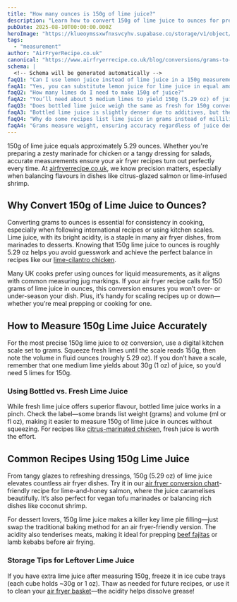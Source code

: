 ```yaml
---
title: "How many ounces is 150g of lime juice?"
description: "Learn how to convert 150g of lime juice to ounces for precise air fryer recipes. Get accurate measurements in seconds!"
pubDate: 2025-08-10T00:00:00.000Z
heroImage: "https://klueoymssxwfnxsvcyhv.supabase.co/storage/v1/object/public/Shmucket/how-many-ounces-is-150g-of-lime-juice.webp"
tags:
  - "measurement"
author: "AirFryerRecipe.co.uk"
canonical: "https://www.airfryerrecipe.co.uk/blog/conversions/grams-to-ounces/how-many-ounces-is-150g-of-lime-juice"
schema: |
  <!-- Schema will be generated automatically -->
faqQ1: "Can I use lemon juice instead of lime juice in a 150g measurement?"
faqA1: "Yes, you can substitute lemon juice for lime juice in equal amounts (150g lemon juice = 5.29 oz). The flavour will be slightly different—less tropical and more sharp—but it works well in most recipes. Adjust other seasonings accordingly, especially in dishes like ceviche or Thai-inspired marinades."
faqQ2: "How many limes do I need to make 150g of juice?"
faqA2: "You’ll need about 5 medium limes to yield 150g (5.29 oz) of juice. Roll limes firmly on the counter before cutting and juicing to maximise extraction. If your limes are particularly dry or small, grab an extra one just in case."
faqQ3: "Does bottled lime juice weigh the same as fresh for 150g conversions?"
faqA3: "Bottled lime juice is slightly denser due to additives, but the difference is negligible for most recipes. Check the label—many brands provide ml/oz conversions. For precision in dishes like <a href=https://www.airfryerrecipe.co.uk/recipe-category/dessert>key lime pie</a>, fresh juice is recommended."
faqQ4: "Why do some recipes list lime juice in grams instead of millilitres?"
faqA4: "Grams measure weight, ensuring accuracy regardless of juice density or air bubbles. Millilitres measure volume, which can vary. For air fryer recipes where balance is key (like marinades), 150g lime juice to ounces (5.29 oz) guarantees consistency every time."
---
```

<p>150g of lime juice equals approximately 5.29 ounces. Whether you're preparing a zesty marinade for chicken or a tangy dressing for salads, accurate measurements ensure your air fryer recipes turn out perfectly every time. At <a href=https://www.airfryerrecipe.co.uk>airfryerrecipe.co.uk</a>, we know precision matters, especially when balancing flavours in dishes like citrus-glazed salmon or lime-infused shrimp.</p>

<h2>Why Convert 150g of Lime Juice to Ounces?</h2>  
<p>Converting grams to ounces is essential for consistency in cooking, especially when following international recipes or using kitchen scales. Lime juice, with its bright acidity, is a staple in many air fryer dishes, from marinades to desserts. Knowing that 150g lime juice to ounces is roughly 5.29 oz helps you avoid guesswork and achieve the perfect balance in recipes like our <a href=https://www.airfryerrecipe.co.uk/recipes>lime-cilantro chicken</a>.</p>  
<p>Many UK cooks prefer using ounces for liquid measurements, as it aligns with common measuring jug markings. If your air fryer recipe calls for 150 grams of lime juice in ounces, this conversion ensures you won’t over- or under-season your dish. Plus, it’s handy for scaling recipes up or down—whether you’re meal prepping or cooking for one.</p>  

<h2>How to Measure 150g Lime Juice Accurately</h2>  
<p>For the most precise 150g lime juice to oz conversion, use a digital kitchen scale set to grams. Squeeze fresh limes until the scale reads 150g, then note the volume in fluid ounces (roughly 5.29 oz). If you don’t have a scale, remember that one medium lime yields about 30g (1 oz) of juice, so you’d need 5 limes for 150g.</p>  

<h3>Using Bottled vs. Fresh Lime Juice</h3>  
<p>While fresh lime juice offers superior flavour, bottled lime juice works in a pinch. Check the label—some brands list weight (grams) and volume (ml or fl oz), making it easier to measure 150g of lime juice in ounces without squeezing. For recipes like <a href=https://www.airfryerrecipe.co.uk/recipe-category/chicken>citrus-marinated chicken</a>, fresh juice is worth the effort.</p>  

<h2>Common Recipes Using 150g Lime Juice</h2>  
<p>From tangy glazes to refreshing dressings, 150g (5.29 oz) of lime juice elevates countless air fryer dishes. Try it in our <a href=https://www.airfryerrecipe.co.uk/air-fryer-conversion-chart>air fryer conversion chart</a>-friendly recipe for lime-and-honey salmon, where the juice caramelises beautifully. It’s also perfect for vegan tofu marinades or balancing rich dishes like coconut shrimp.</p>  
<p>For dessert lovers, 150g lime juice makes a killer key lime pie filling—just swap the traditional baking method for an air fryer-friendly version. The acidity also tenderises meats, making it ideal for prepping <a href=https://www.airfryerrecipe.co.uk/recipe-category/beef>beef fajitas</a> or lamb kebabs before air frying.</p>  

<h3>Storage Tips for Leftover Lime Juice</h3>  
<p>If you have extra lime juice after measuring 150g, freeze it in ice cube trays (each cube holds ~30g or 1 oz). Thaw as needed for future recipes, or use it to clean your <a href=https://www.airfryerrecipe.co.uk/air-fryer-cleaner>air fryer basket</a>—the acidity helps dissolve grease!</p>
